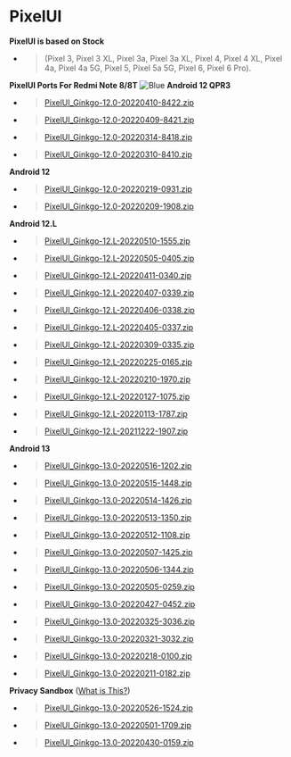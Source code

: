 # PixelUI
**PixelUI is based on Stock** 
- > (Pixel 3, Pixel 3 XL, Pixel 3a, Pixel 3a XL, Pixel 4, Pixel 4 XL, Pixel 4a, Pixel 4a 5G, Pixel 5, Pixel 5a 5G, Pixel 6, Pixel 6 Pro).

**PixelUI Ports For Redmi Note 8/8T**
![Blue](https://user-images.githubusercontent.com/37813398/168391928-7f773efd-94a7-4b24-a039-733fd5f7521a.jpg)
**Android 12 QPR3**
- >[PixelUI_Ginkgo-12.0-20220410-8422.zip](https://drive.google.com/uc?id=1ZwfYfz5SfxSeS-0m7404Lhz90vT2G0EI&export=download)
- >[PixelUI_Ginkgo-12.0-20220409-8421.zip](https://drive.google.com/uc?id=12AS76M0ka46ZOEdkkxcX-v4mDH4LyFf6&export=download)
- >[PixelUI_Ginkgo-12.0-20220314-8418.zip](https://drive.google.com/uc?id=1A5VrqLRBKvqMaB6hTbju32RzYxYJvm-0&export=download)
- >[PixelUI_Ginkgo-12.0-20220310-8410.zip](https://drive.google.com/uc?id=1ijwW-UmK0wI8dlF7tqPM-jFb1JuQj44I&export=download)

**Android 12**
- >[PixelUI_Ginkgo-12.0-20220219-0931.zip](https://drive.google.com/uc?id=1e0nF2SoO-0LVXQWbyAvYbIPODeUrAnFn&export=download)
- >[PixelUI_Ginkgo-12.0-20220209-1908.zip](https://drive.google.com/uc?id=1GkYBtW_8VnyhRSZqeAGI2oDAZ-oPLHbp&export=download)

**Android 12.L**
- >[PixelUI_Ginkgo-12.L-20220510-1555.zip](https://drive.google.com/uc?id=1-wuAmF1d7cLcgkk01rHj-ztZC42TQxXt&export=download)
- >[PixelUI_Ginkgo-12.L-20220505-0405.zip](https://drive.google.com/uc?id=1xSBh_mqGQcsHFCyH_YrRyvers9BN3xAy&export=download)
- >[PixelUI_Ginkgo-12.L-20220411-0340.zip](https://drive.google.com/uc?id=1kQO_jgTnRvCsc5fJ2aQCf9l-A-ebH0sj&export=download)
- >[PixelUI_Ginkgo-12.L-20220407-0339.zip](https://drive.google.com/uc?id=1HrYkVbOK4jk6zst-jgJcqhKbILsvOVSC&export=download)
- >[PixelUI_Ginkgo-12.L-20220406-0338.zip](https://drive.google.com/uc?id=1WWOFjP-t0AkEfvgK6REGisSijMJtoIrn&export=download)
- >[PixelUI_Ginkgo-12.L-20220405-0337.zip](https://drive.google.com/uc?id=1Y0gyKDoylMr74s2qCRGiep4DSjKgKO0Z&export=download)
- >[PixelUI_Ginkgo-12.L-20220309-0335.zip](https://drive.google.com/file/d/19Wiuagqanib2Q_-trKbq9OsiSWm0hQTE/view)
- >[PixelUI_Ginkgo-12.L-20220225-0165.zip](https://drive.google.com/file/d/1yfO9cQRoK1XLZ9ZrEn7QKU3WvrDYJzon/view?usp=drivesdk)
- >[PixelUI_Ginkgo-12.L-20220210-1970.zip](https://drive.google.com/uc?id=1IJZDy8PBtW-uKwzjKWiSW0LCOXygny1y&export=download)
- >[PixelUI_Ginkgo-12.L-20220127-1075.zip](https://drive.google.com/uc?id=18SfYWaPSc_j3d3aA1Nte8PO5cVEd5bE7&export=download)
- >[PixelUI_Ginkgo-12.L-20220113-1787.zip](https://drive.google.com/file/d/10M_jchJFuMX1UXJJnaGB-sU0WOJ_tlMs/view?usp=drivesdk)
- >[PixelUI_Ginkgo-12.L-20211222-1907.zip](https://drive.google.com/file/d/1KVI4n2nor0M_IKjmzePl3nU3YjZ8L9cY/view?usp=drivesdk)

**Android 13**
- >[PixelUI_Ginkgo-13.0-20220516-1202.zip](https://drive.google.com/uc?id=1oF_JNURe1cHixLdr_hlGnj8ymmQXdj7K&export=download)
- >[PixelUI_Ginkgo-13.0-20220515-1448.zip](https://drive.google.com/uc?id=1HBMCXaKVItxZVMpR_ujysb9Rqp9SjqIu&export=download)
- >[PixelUI_Ginkgo-13.0-20220514-1426.zip](https://drive.google.com/uc?id=1V9QTnpCDRMThmp6PenNJdIBoQLtYs3VP&export=download)
- >[PixelUI_Ginkgo-13.0-20220513-1350.zip](https://drive.google.com/uc?id=1YZFp_jLt8GsKOF3PhkZhCFEUFLj6_9rA&export=download)
- >[PixelUI_Ginkgo-13.0-20220512-1108.zip](https://drive.google.com/uc?id=1jmmVvwlbaxgvQEdK39R99eq_YHiHY9zF&export=download)
- >[PixelUI_Ginkgo-13.0-20220507-1425.zip](https://drive.google.com/uc?id=10pg25xkJlTDUnysRs-sbByUU8MEmo08H&export=download)
- >[PixelUI_Ginkgo-13.0-20220506-1344.zip](https://drive.google.com/uc?id=1MrJEzuAFX3okPYS2BlVAmEHi8DCmlCxq&export=download)
- >[PixelUI_Ginkgo-13.0-20220505-0259.zip](https://drive.google.com/file/d/1Y0bl4kuOC2KU1Jg9oMfpUpydsBe3Unxk/view?usp=sharing)
- >[PixelUI_Ginkgo-13.0-20220427-0452.zip](https://drive.google.com/uc?id=1sEip-C-1HbLwRkXJAcDiN5UHnQeXURaJ&export=download)
- >[PixelUI_Ginkgo-13.0-20220325-3036.zip](https://drive.google.com/uc?id=1fibdEAEBy6vx0-nVGX2ncf3G0_wE0Bal&export=download)
- >[PixelUI_Ginkgo-13.0-20220321-3032.zip](https://drive.google.com/uc?id=1oOgbYthTAVW7pVPRbNkLxYsPl9ZRtqVx&export=download)
- >[PixelUI_Ginkgo-13.0-20220218-0100.zip](https://drive.google.com/uc?id=1aMMMHTQFZvPXavQFtsR9QnXG0XoNaOhd&export=download)
- >[PixelUI_Ginkgo-13.0-20220211-0182.zip](https://drive.google.com/uc?id=1ACHdqvf2NK0Rql2Ul1LMmlL5wrAwWztl&export=download)

**Privacy Sandbox** ([What is This?](https://developer.android.com/design-for-safety/privacy-sandbox/program-overview))
- >[PixelUI_Ginkgo-13.0-20220526-1524.zip](https://drive.google.com/uc?id=1_59mM4xpD07RCb0pZdm6LLju7dt0RDjc&export=download)
- >[PixelUI_Ginkgo-13.0-20220501-1709.zip](https://drive.google.com/uc?id=1XBkSWDrPL0vzkjdsIyPY5n__GKFR6kUh&export=download)
- >[PixelUI_Ginkgo-13.0-20220430-0159.zip](https://drive.google.com/uc?id=1pnRp_3Gy7E7LHOwj17wGOX7f5_vqOOz8&export=download)
